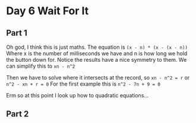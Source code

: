 # Day 6 Wait For It

## Part 1

Oh god, I think this is just maths. The equation is
`(x - n) * (x - (x - n))`
Where x is the number of milliseconds we have and n is how long we hold the button down for. Notice the results have a nice symmetry to them.
We can simplify this to
`xn - n^2`

Then we have to solve where it intersects at the record, so
`xn - n^2 = r`
or
`n^2 - xn + r = 0`
For the first example this is
`n^2 - 7n + 9 = 0`

Erm so at this point I look up how to quadratic equations...

## Part 2
